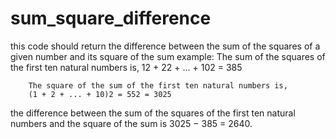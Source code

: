 # sum_square_difference
this code should return the difference between the sum of the squares of a given number and its square of the sum
example:
        The sum of the squares of the first ten natural numbers is,
        12 + 22 + ... + 102 = 385
        
        The square of the sum of the first ten natural numbers is,
        (1 + 2 + ... + 10)2 = 552 = 3025
        
the difference between the sum of the squares of the first ten natural numbers and the square of the sum is 3025 − 385 = 2640.

